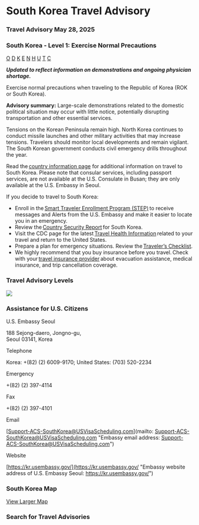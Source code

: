 # South Korea Travel Advisory

### Travel Advisory May 28, 2025

### South Korea - Level 1: Exercise Normal Precautions

[O](javascript:void(0); "Tool Tip: Other")
[D](javascript:void(0); "Tool Tip: Wrongful Detention")
[K](javascript:void(0); "Tool Tip: Kidnap and Hostage")
[E](javascript:void(0); "Tool Tip: Event")
[N](javascript:void(0); "Tool Tip: Disaster")
[H](javascript:void(0); "Tool Tip: Health")
[U](javascript:void(0); "Tool Tip: Civil Unrest")
[T](javascript:void(0); "Tool Tip: Terrorism")
[C](javascript:void(0); "Tool Tip: Crimes")

***Updated to reflect information on demonstrations and ongoing physician shortage.***

Exercise normal precautions when traveling to the Republic of Korea (ROK or South Korea).

**Advisory summary:** Large-scale demonstrations related to the domestic political situation may occur with little notice, potentially disrupting transportation and other essential services.

Tensions on the Korean Peninsula remain high. North Korea continues to conduct missile launches and other military activities that may increase tensions. Travelers should monitor local developments and remain vigilant. The South Korean government conducts civil emergency drills throughout the year.

Read the [country information page](https://travel.state.gov/content/travel/en/international-travel/International-Travel-Country-Information-Pages/SouthKorea.html) for additional information on travel to South Korea. Please note that consular services, including passport services, are not available at the U.S. Consulate in Busan; they are only available at the U.S. Embassy in Seoul.

If you decide to travel to South Korea:

* Enroll in the [Smart Traveler Enrollment Program (STEP)](https://step.state.gov/step/) to receive messages and Alerts from the U.S. Embassy and make it easier to locate you in an emergency.
* Review the [Country Security Report](https://www.osac.gov/Content/Browse/Report?subContentTypes=Country%20Security%20Report) for South Korea.
* Visit the CDC page for the latest [Travel Health Information](https://travel.state.gov/content/travel/en/traveladvisories/traveladvisories/south-korea-travel-advisory.html#ExternalPopup) related to your travel and return to the United States.
* Prepare a plan for emergency situations. Review the [Traveler’s Checklist](https://travel.state.gov/content/passports/en/go/checklist.html).
* We highly recommend that you buy insurance before you travel. Check with your [travel insurance provider](https://travel.state.gov/content/travel/en/international-travel/before-you-go/your-health-abroad/Insurance_Coverage_Overseas.html) about evacuation assistance, medical insurance, and trip cancellation coverage.

### Travel Advisory Levels

[![](/content/dam/NEWTravelAssets/images/travel-levelv2.svg)](/content/travel/en/international-travel/before-you-go/about-our-new-products.html "Travel Advisory Levels")

### Assistance for U.S. Citizens

U.S. Embassy Seoul

188 Sejong-daero, Jongno-gu,  
Seoul 03141, Korea

Telephone

Korea: +(82) (2) 6009-9170; United States: (703) 520-2234

Emergency

+(82) (2) 397-4114

Fax

+(82) (2) 397-4101

Email

[Support-ACS-SouthKorea@USVisaScheduling.com](mailto: Support-ACS-SouthKorea@USVisaScheduling.com "Embassy email address: Support-ACS-SouthKorea@USVisaScheduling.com")

Website

[https://kr.usembassy.gov/](https://kr.usembassy.gov/ "Embassy website address of U.S. Embassy Seoul: https://kr.usembassy.gov/")

### South Korea Map

[View Larger Map](https://travelmaps.state.gov/TSGMap/?extent=122.258519458,34.107190765,132.897064066,38.599376854 "Map of South Korea")



### Search for Travel Advisories